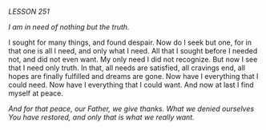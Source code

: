 *LESSON 251*

*I am in need of nothing but the truth.*

I sought for many things, and found despair. Now do I seek but one, for in that one is all I need, and only what I need. All that I sought before I needed not, and did not even want. My only need I did not recognize. But now I see that I need only truth. In that, all needs are satisfied, all cravings end, all hopes are finally fulfilled and dreams are gone. Now have I everything that I could need. Now have I everything that I could want. And now at last I find myself at peace.

_And for that peace, our Father, we give thanks. What we denied ourselves You have restored, and only that is what we really want._